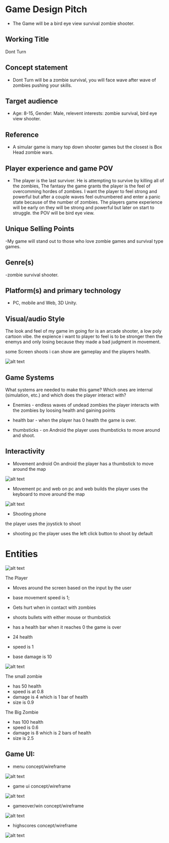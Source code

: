 # Game Design Pitch
- The Game will be a bird eye view survival zombie shooter.
 
## Working Title
Dont Turn

## Concept statement  
- Dont Turn will be a zombie survival, you will face wave after wave of zombies pushing your skills.

## Target audience  
- Age: 8-15, Gender: Male, relevent interests: zombie survival, bird eye view shooter. 

## Reference
- A simular game is many top down shooter games but the closest is Box Head zombie wars.

## Player experience and game POV 
 
- The player is the last surviver. He is attempting to survive by killing all of the zombies, The fantasy the game grants the player is the feel of overcomming hordes of zombies. 
I want the player to feel strong and powerful but after a couple waves feel outnumbered and enter a panic state because of the number of zombies. 
The players game experience will be early on they will be strong and powerful but later on start to struggle. the POV will be bird eye view.

## Unique Selling Points

-My game will stand out to those who love zombie games and survival type games.

## Genre(s) 

-zombie survival shooter.

## Platform(s) and primary technology 

- PC, mobile and Web, 3D Unity.

## Visual/audio Style 
The look and feel of my game im going for is an arcade shooter, a low poly cartoon vibe.
the expience i want to player to feel is to be stronger then the enemys and only losing because they made a bad judgment in movement.

some Screen shoots i can show are gameplay and the players health.

![alt text](./images/Health.png "Logo Title Health 3")

## Game Systems
What systems are needed to make this game? Which ones are internal (simulation, etc.) and which does the player interact with? 

- Enemies - endless waves of undead zombies the player interacts with the zombies by loosing health and gaining points

- health bar - when the player has 0 health the game is over.

- thumbsticks - on Android the player uses thumbsticks to move around and shoot.

## Interactivity

- Movement android
On android the player has a thumbstick to move around the map 

![alt text](./images/Thumbstick.png "Menu Text 5")

- Movement pc and web
on pc and web builds the player uses the keyboard to move around the map

![alt text](./images/wasd.png "Menu Text 5")

- Shooting phone

the player uses the joystick to shoot

- shooting pc
the player uses the left click button to shoot by default

# Entities

![alt text](./images/player.png "Logo Title Text 1")

 The Player
  - Moves around the screen based on the input by the user
  - base movement speed is 1;
  - Gets hurt when in contact with zombies
  - shoots bullets with either mouse or thumbstick
  - has a health bar when it reaches 0 the game is over

  - 24 health
  - speed is 1
  - base damage is 10
 
![alt text](./images/GamePlay.png "Logo Title Text 1")

 The small zombie
 - has 50 health
 - speed is at 0.8
 - damage is 4 which is 1 bar of health
 - size is 0.9

The Big Zombie
- has 100 health
- speed is 0.6
- damage is 8 which is 2 bars of health
- size is 2.5


## Game UI:
- menu concept/wireframe

![alt text](./images/Menu.png "Menu Text 5")

- game ui concept/wireframe

![alt text](./images/GameUI.png "gameUI Text 2")

- gameover/win concept/wireframe

![alt text](./images/WinScreen.png "winscreen Text 6")

- highscores concept/wireframe

![alt text](./images/HighScore.png "highscore Text 4")





